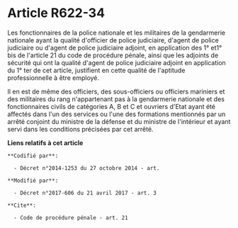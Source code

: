 # Article R622-34

Les fonctionnaires de la police nationale et les militaires de la gendarmerie nationale ayant la qualité d'officier de police
judiciaire, d'agent de police judiciaire ou d'agent de police judiciaire adjoint, en application des 1° et1° bis de l'article
21 du code de procédure pénale, ainsi que les adjoints de sécurité qui ont la qualité d'agent de police judiciaire adjoint en
application du 1° ter de cet article, justifient en cette qualité de l'aptitude professionnelle à être employé.

Il en est de même des officiers, des sous-officiers ou officiers mariniers et des militaires du rang n'appartenant pas à la
gendarmerie nationale et des fonctionnaires civils de catégories A, B et C et ouvriers d'Etat ayant été affectés dans l'un
des services ou l'une des formations mentionnés par un arrêté conjoint du ministre de la défense et du ministre de
l'intérieur et ayant servi dans les conditions précisées par cet arrêté.

**Liens relatifs à cet article**

	**Codifié par**:

	  - Décret n°2014-1253 du 27 octobre 2014 - art.

	**Modifié par**:

	  - Décret n°2017-606 du 21 avril 2017 - art. 3

	**Cite**:

	  - Code de procédure pénale - art. 21
